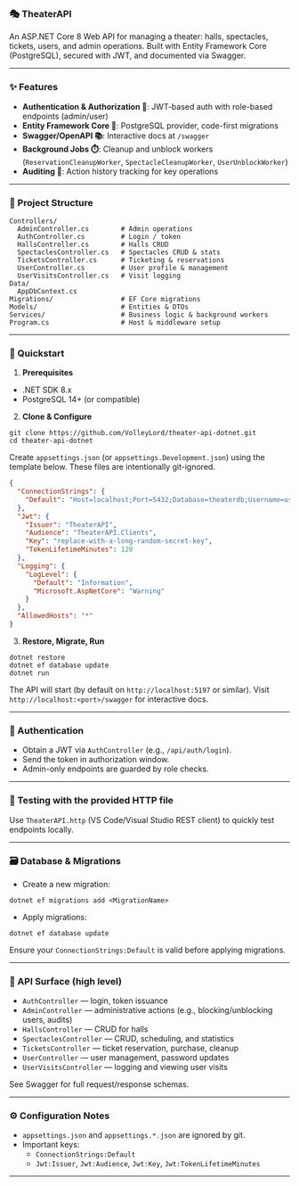 ### 🎭 TheaterAPI

An ASP.NET Core 8 Web API for managing a theater: halls, spectacles, tickets, users, and admin operations. Built with Entity Framework Core (PostgreSQL), secured with JWT, and documented via Swagger.

---

### ✨ Features
- **Authentication & Authorization 🔐**: JWT-based auth with role-based endpoints (admin/user)
- **Entity Framework Core 🐘**: PostgreSQL provider, code-first migrations
- **Swagger/OpenAPI 📚**: Interactive docs at `/swagger`
- **Background Jobs ⏱️**: Cleanup and unblock workers (`ReservationCleanupWorker`, `SpectacleCleanupWorker`, `UserUnblockWorker`)
- **Auditing 🧾**: Action history tracking for key operations

---

### 🧱 Project Structure
```
Controllers/
  AdminController.cs        # Admin operations
  AuthController.cs         # Login / token
  HallsController.cs        # Halls CRUD
  SpectaclesController.cs   # Spectacles CRUD & stats
  TicketsController.cs      # Ticketing & reservations
  UserController.cs         # User profile & management
  UserVisitsController.cs   # Visit logging
Data/
  AppDbContext.cs
Migrations/                 # EF Core migrations
Models/                     # Entities & DTOs
Services/                   # Business logic & background workers
Program.cs                  # Host & middleware setup
```

---

### 🚀 Quickstart
1) **Prerequisites**
- .NET SDK 8.x
- PostgreSQL 14+ (or compatible)

2) **Clone & Configure**
```
git clone https://github.com/VolleyLord/theater-api-dotnet.git
cd theater-api-dotnet
```

Create `appsettings.json` (or `appsettings.Development.json`) using the template below. These files are intentionally git-ignored.

```json
{
  "ConnectionStrings": {
    "Default": "Host=localhost;Port=5432;Database=theaterdb;Username=user;Password=yourpassword"
  },
  "Jwt": {
    "Issuer": "TheaterAPI",
    "Audience": "TheaterAPI.Clients",
    "Key": "replace-with-a-long-random-secret-key",
    "TokenLifetimeMinutes": 120
  },
  "Logging": {
    "LogLevel": {
      "Default": "Information",
      "Microsoft.AspNetCore": "Warning"
    }
  },
  "AllowedHosts": "*"
}
```

3) **Restore, Migrate, Run**
```
dotnet restore
dotnet ef database update
dotnet run
```

The API will start (by default on `http://localhost:5197` or similar). Visit `http://localhost:<port>/swagger` for interactive docs.

---

### 🔑 Authentication
- Obtain a JWT via `AuthController` (e.g., `/api/auth/login`).
- Send the token in authorization window.
- Admin-only endpoints are guarded by role checks.

---

### 🧪 Testing with the provided HTTP file
Use `TheaterAPI.http` (VS Code/Visual Studio REST client) to quickly test endpoints locally.

---

### 🗃️ Database & Migrations
- Create a new migration:
```
dotnet ef migrations add <MigrationName>
```
- Apply migrations:
```
dotnet ef database update
```

Ensure your `ConnectionStrings:Default` is valid before applying migrations.

---

### 📡 API Surface (high level)
- `AuthController` — login, token issuance
- `AdminController` — administrative actions (e.g., blocking/unblocking users, audits)
- `HallsController` — CRUD for halls
- `SpectaclesController` — CRUD, scheduling, and statistics
- `TicketsController` — ticket reservation, purchase, cleanup
- `UserController` — user management, password updates
- `UserVisitsController` — logging and viewing user visits

See Swagger for full request/response schemas.

---

### ⚙️ Configuration Notes
- `appsettings.json` and `appsettings.*.json` are ignored by git. 
- Important keys:
  - `ConnectionStrings:Default`
  - `Jwt:Issuer`, `Jwt:Audience`, `Jwt:Key`, `Jwt:TokenLifetimeMinutes`

---
